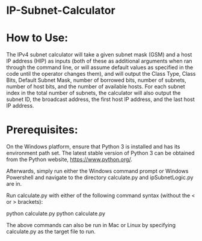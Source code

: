 # IP-Subnet-Calculator

# How to Use:

The IPv4 subnet calculator will take a given subnet mask (GSM) and a host IP address (HIP) as inputs (both of these as additional arguments when ran through the command line, or will assume default values as specified in the code until the operator changes them), and will output the Class Type, Class Bits, Default Subnet Mask, number of borrowed bits, number of subnets, number of host bits, and the number of available hosts. For each subnet index in the total number of subnets, the calculator will also output the subnet ID, the broadcast address, the first host IP address, and the last host IP address.

# Prerequisites:

On the Windows platform, ensure that Python 3 is installed and has its environment path set. The latest stable version of Python 3 can be obtained from the Python website, https://www.python.org/.

Afterwards, simply run either the Windows command prompt or Windows Powershell and navigate to the directory calculate.py and ipSubnetLogic.py are in.

Run calculate.py with either of the following command syntax (without the < or > brackets):

python calculate.py
python calculate.py <givenSubnetMask> <hostIPAddress>

The above commands can also be run in Mac or Linux by specifying calculate.py as the target file to run.

